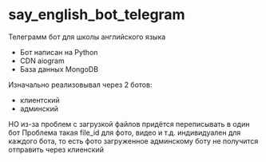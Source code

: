 # say_english_bot_telegram
Телеграмм бот для школы английского языка

 - Бот написан на Python
 - CDN aiogram
 - База данных MongoDB

Изначально реализовывал через 2 ботов:
 - клиентский
 - админский

НО из-за проблем с загрузкой файлов придётся переписывать в один бот
Проблема такая file_id для фото, видео и т.д. индивидуален для каждого бота, то есть фото загруженное админскому боту не получится отправить через клиенский
